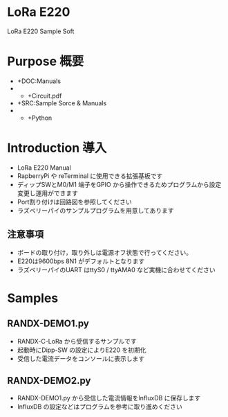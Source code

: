 # LoRa E220
 LoRa E220 Sample Soft

# Purpose   概要
- +DOC:Manuals
- - +Circuit.pdf
- +SRC:Sample Sorce & Manuals
- - +Python

# Introduction    導入
- LoRa E220 Manual
- RapberryPi や reTerminal に使用できる拡張基板です
- ディップSWとM0/M1 端子をGPIO から操作できるためプログラムから設定変更し運用ができます
- Port割り付けは回路図を参照してください
- ラズベリーパイのサンプルプログラムを用意してあります

## 注意事項
- ボードの取り付け，取り外しは電源オフ状態で行ってください。
- E220は9600bps 8N1 がデフォルトとなります
- ラズベリーパイのUART はttyS0 / ttyAMA0 など実機に合わせてください

# Samples
## RANDX-DEMO1.py
- RANDX-C-LoRa から受信するサンプルです
- 起動時にDipp-SW の設定によりE220 を初期化
- 受信した電流データをコンソールに表示します
## RANDX-DEMO2.py
- RANDX-DEMO1.py から受信した電流情報をInfluxDB に保存します
- InfluxDB の設定などはプログラムを参考に取り進めください

<br><br>
